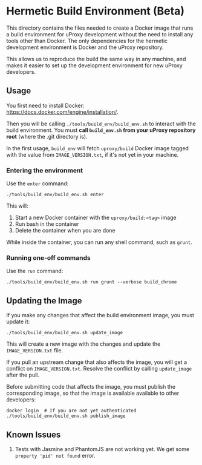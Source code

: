 # Hermetic Build Environment (Beta)

This directory contains the files needed to create a Docker image that runs a
build environment for uProxy development without the need to install any tools
other than Docker. The only dependencies for the hermetic development
environment is Docker and the uProxy repository.

This allows us to reproduce the build the same way in any machine, and makes it
easier to set up the development environment for new uProxy developers.

## Usage

You first need to install Docker:
https://docs.docker.com/engine/installation/.

Then you will be calling `./tools/build_env/build_env.sh` to interact with the
build environment. You must **call `build_env.sh` from your uProxy repository
root** (where the .git directory is).

In the first usage, `build_env` will fetch `uproxy/build` Docker image tagged
with the value from `IMAGE_VERSION.txt`, if it's not yet in your machine.

### Entering the environment

Use the `enter` command:
````
./tools/build_env/build_env.sh enter
````

This will:

1. Start a new Docker container with the `uproxy/build:<tag>` image
1. Run bash in the container
1. Delete the container when you are done

While inside the container, you can run any shell command, such as `grunt`.

### Running one-off commands

Use the `run` command:
````
./tools/build_env/build_env.sh run grunt --verbose build_chrome
````

## Updating the Image

If you make any changes that affect the build environment image, you must update
it:
````
./tools/build_env/build_env.sh update_image
````

This will create a new image with the changes and update the `IMAGE_VERSION.txt`
file.

If you pull an upstream change that also affects the image, you will get a
conflict on `IMAGE_VERSION.txt`. Resolve the conflict by calling `update_image`
after the pull.

Before submitting code that affects the image, you must publish the
corresponding image, so that the image is available available to other
developers:
````
docker login  # If you are not yet authenticated
./tools/build_env/build_env.sh publish_image
````

## Known Issues

1. Tests with Jasmine and PhantomJS are not working yet. We get some `property
'pid' not found` error.
